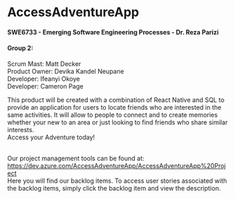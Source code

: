 # **AccessAdventureApp**
#### SWE6733 - Emerging Software Engineering Processes - Dr. Reza Parizi

#### **Group 2:**
Scrum Mast: Matt Decker  
Product Owner: Devika Kandel Neupane    
Developer: Ifeanyi Okoye   
Developer: Cameron Page  

This product will be created with a combination of React Native and SQL to provide an application for users to locate friends who are interested in the same activities. It will allow to people to connect and to create memories whether your new to an area or just looking to find friends who share similar interests.  
Access your Adventure today!  
<br>

Our project management tools can be found at: https://dev.azure.com/AccessAdventureApp/AccessAdventureApp%20Project  
Here you will find our backlog items. To access user stories associated with the backlog items, simply click the backlog item and view the description.  
 
